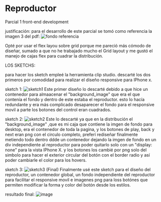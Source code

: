 # Reproductor
Parcial 1 front-end development

justificación:
para el desarrollo de este parcial se tomó como referencia la imagen 3 del pdf:
![fondo referencia](https://user-images.githubusercontent.com/70826513/131753219-e24f5f1e-f5d1-45d0-ab00-82825440482c.jpg)

Opté por usar el flex layou sobre grid porque me pareció más cómodo de diseñar, sumado a que no he trabajado mucho el Grid layout y me gustó el manejo de cajas flex para cuadrar la distribución.

LOS SKETCHS:

para hacer los sketch empleé la herramienta clip studio. descarté los dos primeros por comodidad para realizar el diseño responsive para IPhone x.

sketch 1: 
![sketch1](https://user-images.githubusercontent.com/70826513/131754897-613d9477-3950-445a-a8a6-97b6a21f26a7.jpg)
Este primer diseño lo descarté debido a que hice un contenedor para almaacenar el "background_image" que era el que contenía el fondo y dentro de este estaba el reproductor. esto lo hacía redundante y era más complicado desaparecer el fondo para el responsive movil a parte los botones del control eran cuadrados.

sketch 2:
![sketch2](https://user-images.githubusercontent.com/70826513/131754899-5dca28ec-7509-4fa3-8487-26097eb15ef0.jpg)
Este lo descarté ya que en la distribución el "background_image" ,que es mi caja que contiene la imgen de fondo para desktop, era el contenedor de toda la pagina, y los botones de play, back y next eran png con el circulo completo, preferí rediseñar finalmente metiendo todo dentro ddde un contenedor dejando la imgen de fondo en un div independiente al reproductor para poder quitarlo solo con un "display: none" para la vista IPhone X. y los botones los cambié por png solo del simbolo para hacer el exterior circular del botón con el border radio y así poder cambiarle el color para los hovers.

sketch 3:
![sketch3 (Final)](https://user-images.githubusercontent.com/70826513/131754900-9a0e0459-e2e8-4a9a-8e8e-3a9cc6bb3437.jpg)
Finalmente usé este sketch para el diseño del reproductor, un contenedor global, un fondo independiente del reproductor para facilitar el responsive movil e imagenes png para loss botónes que permiten modificar la forma y color del botón desde los estilos.

resultado final:
![image](https://user-images.githubusercontent.com/70826513/131755327-7b59161a-856b-4024-9730-cf62327e1a78.png)
